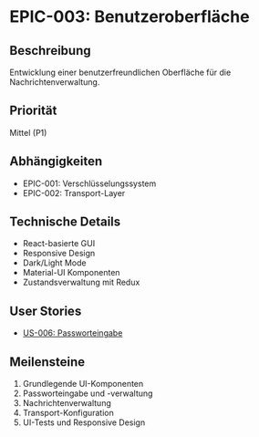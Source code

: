 # EPIC-003: Benutzeroberfläche

## Beschreibung
Entwicklung einer benutzerfreundlichen Oberfläche für die Nachrichtenverwaltung.

## Priorität
Mittel (P1)

## Abhängigkeiten
- EPIC-001: Verschlüsselungssystem
- EPIC-002: Transport-Layer

## Technische Details
- React-basierte GUI
- Responsive Design
- Dark/Light Mode
- Material-UI Komponenten
- Zustandsverwaltung mit Redux

## User Stories
- [US-006: Passworteingabe](stories/US-006-passworteingabe.md)

## Meilensteine
1. Grundlegende UI-Komponenten
2. Passworteingabe und -verwaltung
3. Nachrichtenverwaltung
4. Transport-Konfiguration
5. UI-Tests und Responsive Design
